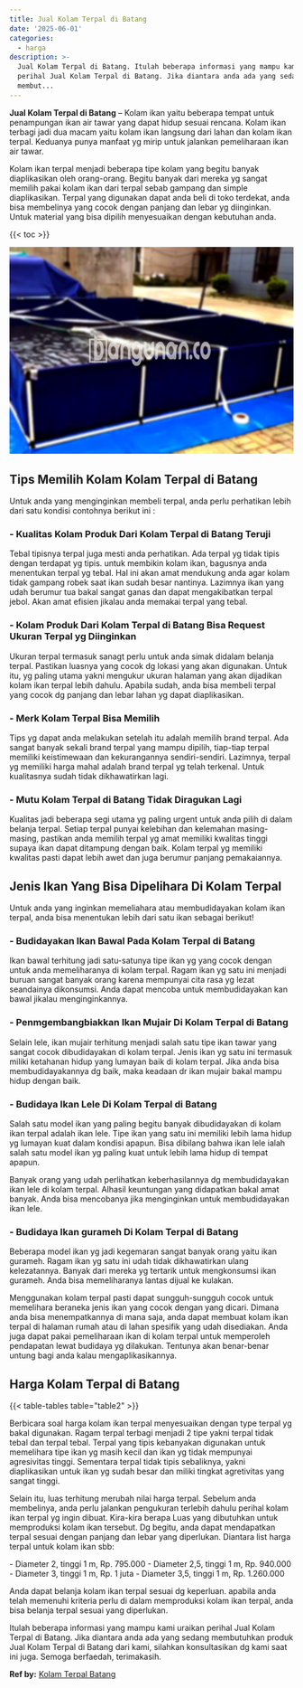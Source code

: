 ```yaml
---
title: Jual Kolam Terpal di Batang
date: '2025-06-01'
categories:
  - harga
description: >-
  Jual Kolam Terpal di Batang. Itulah beberapa informasi yang mampu kami uraikan
  perihal Jual Kolam Terpal di Batang. Jika diantara anda ada yang sedang
  membut...
---
```


**Jual Kolam Terpal di Batang** – Kolam ikan yaitu beberapa tempat untuk penampungan ikan air tawar yang dapat hidup sesuai rencana. Kolam ikan terbagi jadi dua macam yaitu kolam ikan langsung dari lahan dan kolam ikan terpal. Keduanya punya manfaat yg mirip untuk jalankan pemeliharaan ikan air tawar.

Kolam ikan terpal menjadi beberapa tipe kolam yang begitu banyak diaplikasikan oleh orang-orang. Begitu banyak dari mereka yg sangat memilih pakai kolam ikan dari terpal sebab gampang dan simple diaplikasikan. Terpal yang digunakan dapat anda beli di toko terdekat, anda bisa membelinya yang cocok dengan panjang dan lebar yg diinginkan. Untuk material yang bisa dipilih menyesuaikan dengan kebutuhan anda.

{{< toc >}}

![Jual Kolam Terpal di Batang](/images/jual-kolam-terpal-48.png)

## Tips Memilih Kolam Kolam Terpal di Batang

Untuk anda yang menginginkan membeli terpal, anda perlu perhatikan lebih dari satu kondisi contohnya berikut ini :

### \- Kualitas Kolam Produk Dari Kolam Terpal di Batang Teruji

Tebal tipisnya terpal juga mesti anda perhatikan. Ada terpal yg tidak tipis dengan terdapat yg tipis. untuk membikin kolam ikan, bagusnya anda menentukan terpal yg tebal. Hal ini akan amat mendukung anda agar kolam tidak gampang robek saat ikan sudah besar nantinya. Lazimnya ikan yang udah berumur tua bakal sangat ganas dan dapat mengakibatkan terpal jebol. Akan amat efisien jikalau anda memakai terpal yang tebal.

### \- Kolam Produk Dari Kolam Terpal di Batang Bisa Request Ukuran Terpal yg Diinginkan

Ukuran terpal termasuk sanagt perlu untuk anda simak didalam belanja terpal. Pastikan luasnya yang cocok dg lokasi yang akan digunakan. Untuk itu, yg paling utama yakni mengukur ukuran halaman yang akan dijadikan kolam ikan terpal lebih dahulu. Apabila sudah, anda bisa membeli terpal yang cocok dg panjang dan lebar lahan yg dapat diaplikasikan.

### \- Merk Kolam Terpal Bisa Memilih

Tips yg dapat anda melakukan setelah itu adalah memilih brand terpal. Ada sangat banyak sekali brand terpal yang mampu dipilih, tiap-tiap terpal memiliki keistimewaan dan kekurangannya sendiri-sendiri. Lazimnya, terpal yg memiliki harga mahal adalah brand terpal yg telah terkenal. Untuk kualitasnya sudah tidak dikhawatirkan lagi.

### \- Mutu Kolam Terpal di Batang Tidak Diragukan Lagi

Kualitas jadi beberapa segi utama yg paling urgent untuk anda pilih di dalam belanja terpal. Setiap terpal punyai kelebihan dan kelemahan masing-masing, pastikan anda memilih terpal yg amat memiliki kwalitas tinggi supaya ikan dapat ditampung dengan baik. Kolam terpal yg memiliki kwalitas pasti dapat lebih awet dan juga berumur panjang pemakaiannya.

## Jenis Ikan Yang Bisa Dipelihara Di Kolam Terpal

Untuk anda yang inginkan memeliahara atau membudidayakan kolam ikan terpal, anda bisa menentukan lebih dari satu ikan sebagai berikut!

### \- Budidayakan Ikan Bawal Pada Kolam Terpal di Batang

Ikan bawal terhitung jadi satu-satunya tipe ikan yg yang cocok dengan untuk anda memeliharanya di kolam terpal. Ragam ikan yg satu ini menjadi buruan sangat banyak orang karena mempunyai cita rasa yg lezat seandainya dikonsumsi. Anda dapat mencoba untuk membudidayakan kan bawal jikalau menginginkannya.

### \- Penmgembangbiakkan Ikan Mujair Di Kolam Terpal di Batang

Selain lele, ikan mujair terhitung menjadi salah satu tipe ikan tawar yang sangat cocok dibudidayakan di kolam terpal. Jenis ikan yg satu ini termasuk miliki ketahanan hidup yang lumayan baik di kolam terpal. Jika anda bisa membudidayakannya dg baik, maka keadaan dr ikan mujair bakal mampu hidup dengan baik.

### \- Budidaya Ikan Lele Di Kolam Terpal di Batang

Salah satu model ikan yang paling begitu banyak dibudidayakan di kolam ikan terpal adalah ikan lele. Tipe ikan yang satu ini memiliki lebih lama hidup yg lumayan kuat dalam kondisi apapun. Bisa dibilang bahwa ikan lele ialah salah satu model ikan yg paling kuat untuk lebih lama hidup di tempat apapun.

Banyak orang yang udah perlihatkan keberhasilannya dg membudidayakan ikan lele di kolam terpal. Alhasil keuntungan yang didapatkan bakal amat banyak. Anda bisa mencobanya jika menginginkan untuk membudidayakan ikan lele.

### \- Budidaya Ikan gurameh Di Kolam Terpal di Batang

Beberapa model ikan yg jadi kegemaran sangat banyak orang yaitu ikan gurameh. Ragam ikan yg satu ini udah tidak dikhawatirkan ulang kelezatannya. Banyak dari mereka yg tertarik untuk mengkonsumsi ikan gurameh. Anda bisa memeliharanya lantas dijual ke kulakan.

Menggunakan kolam terpal pasti dapat sungguh-sungguh cocok untuk memelihara beraneka jenis ikan yang cocok dengan yang dicari. Dimana anda bisa menempatkannya di mana saja, anda dapat membuat kolam ikan terpal di halaman rumah atau di lahan spesifik yang udah disediakan. Anda juga dapat pakai pemeliharaan ikan di kolam terpal untuk memperoleh pendapatan lewat budidaya yg dilakukan. Tentunya akan benar-benar untung bagi anda kalau mengaplikasikannya.

## Harga Kolam Terpal di Batang

{{< table-tables table="table2" >}}

Berbicara soal harga kolam ikan terpal menyesuaikan dengan type terpal yg bakal digunakan. Ragam terpal terbagi menjadi 2 tipe yakni terpal tidak tebal dan terpal tebal. Terpal yang tipis kebanyakan digunakan untuk memelihara tipe ikan yg masih kecil dan ikan yg tidak mempunyai agresivitas tinggi. Sementara terpal tidak tipis sebaliknya, yakni diaplikasikan untuk ikan yg sudah besar dan miliki tingkat agretivitas yang sangat tinggi.

Selain itu, luas terhitung merubah nilai harga terpal. Sebelum anda membelinya, anda perlu jalankan pengukuran terlebih dahulu perihal kolam ikan terpal yg ingin dibuat. Kira-kira berapa Luas yang dibutuhkan untuk memproduksi kolam ikan tersebut. Dg begitu, anda dapat mendapatkan terpal sesuai dengan panjang dan lebar yang diperlukan. Diantara list harga terpal untuk kolam ikan sbb:

\- Diameter 2, tinggi 1 m, Rp. 795.000 - Diameter 2,5, tinggi 1 m, Rp. 940.000 - Diameter 3, tinggi 1 m, Rp. 1 juta - Diameter 3,5, tinggi 1 m, Rp. 1.260.000

Anda dapat belanja kolam ikan terpal sesuai dg keperluan. apabila anda telah memenuhi kriteria perlu di dalam memproduksi kolam ikan terpal, anda bisa belanja terpal sesuai yang diperlukan.

Itulah beberapa informasi yang mampu kami uraikan perihal Jual Kolam Terpal di Batang. Jika diantara anda ada yang sedang membutuhkan produk Jual Kolam Terpal di Batang dari kami, silahkan konsultasikan dg kami saat ini juga. Semoga berfaedah, terimakasih.

**Ref by:** [Kolam Terpal Batang](https://id.wikipedia.org/wiki/Kolam)
